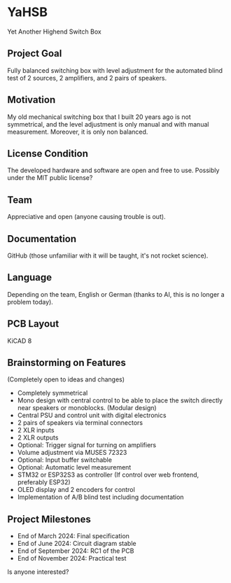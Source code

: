 # YaHSB
Yet Another Highend Switch  Box
## Project Goal
Fully balanced switching box with level adjustment for the automated blind test of 2 sources, 2 amplifiers, and 2 pairs of speakers.

## Motivation
My old mechanical switching box that I built 20 years ago is not symmetrical, and the level adjustment is only manual and with manual measurement. Moreover, it is only non balanced.

## License Condition
The developed hardware and software are open and free to use. Possibly under the MIT public license?

## Team
Appreciative and open (anyone causing trouble is out).

## Documentation
GitHub (those unfamiliar with it will be taught, it's not rocket science).

## Language
Depending on the team, English or German (thanks to AI, this is no longer a problem today).

## PCB Layout
KiCAD 8

## Brainstorming on Features
(Completely open to ideas and changes)
- Completely symmetrical
- Mono design with central control to be able to place the switch directly near speakers or monoblocks. (Modular design)
- Central PSU and control unit with digital electronics
- 2 pairs of speakers via terminal connectors
- 2 XLR inputs
- 2 XLR outputs
- Optional: Trigger signal for turning on amplifiers
- Volume adjustment via MUSES 72323
- Optional: Input buffer switchable
- Optional: Automatic level measurement
- STM32 or ESP32S3 as controller (If control over web frontend, preferably ESP32)
- OLED display and 2 encoders for control
- Implementation of A/B blind test including documentation

## Project Milestones

- End of March 2024: Final specification
- End of June 2024: Circuit diagram stable
- End of September 2024: RC1 of the PCB
- End of November 2024: Practical test

Is anyone interested?
